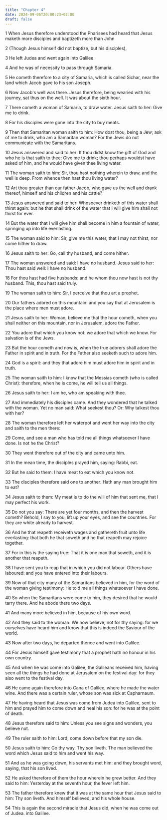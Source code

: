 ```yaml
---
title: "Chapter 4"
date: 2024-09-06T20:00:23+02:00
draft: false
---
```



1 When Jesus therefore understood the Pharisees had heard that Jesus maketh more disciples and baptizeth more than John

2 (Though Jesus himself did not baptize, but his disciples),

3 He left Judea and went again into Galilee.

4 And he was of necessity to pass through Samaria.

5 He cometh therefore to a city of Samaria, which is called Sichar, near the land which Jacob gave to his son Joseph.

6 Now Jacob's well was there. Jesus therefore, being wearied with his journey, sat thus on the well. It was about the sixth hour.

7 There cometh a woman of Samaria, to draw water. Jesus saith to her: Give me to drink.

8 For his disciples were gone into the city to buy meats.

9 Then that Samaritan woman saith to him: How dost thou, being a Jew; ask of me to drink, who am a Samaritan woman? For the Jews do not communicate with the Samaritans.

10 Jesus answered and said to her: If thou didst know the gift of God and who he is that saith to thee: Give me to drink; thou perhaps wouldst have asked of him, and he would have given thee living water.

11 The woman saith to him: Sir, thou hast nothing wherein to draw, and the well is deep. From whence then hast thou living water?

12 Art thou greater than our father Jacob, who gave us the well and drank thereof, himself and his children and his cattle?

13 Jesus answered and said to her: Whosoever drinketh of this water shall thirst again: but he that shall drink of the water that I will give him shall not thirst for ever.

14 But the water that I will give him shall become in him a fountain of water, springing up into life everlasting.

15 The woman said to him: Sir, give me this water, that I may not thirst, nor come hither to draw.

16 Jesus saith to her: Go, call thy husband, and come hither.

17 The woman answered and said: I have no husband. Jesus said to her: Thou hast said well: I have no husband.

18 For thou hast had five husbands: and he whom thou now hast is not thy husband. This, thou hast said truly.

19 The woman saith to him: Sir, I perceive that thou art a prophet.

20 Our fathers adored on this mountain: and you say that at Jerusalem is the place where men must adore.

21 Jesus saith to her: Woman, believe me that the hour cometh, when you shall neither on this mountain, nor in Jerusalem, adore the Father.

22 You adore that which you know not: we adore that which we know. For salvation is of the Jews.

23 But the hour cometh and now is, when the true adorers shall adore the Father in spirit and in truth. For the Father also seeketh such to adore him.

24 God is a spirit: and they that adore him must adore him in spirit and in truth.

25 The woman saith to him: I know that the Messias cometh (who is called Christ): therefore, when he is come, he will tell us all things.

26 Jesus saith to her: I am he, who am speaking with thee.

27 And immediately his disciples came. And they wondered that he talked with the woman. Yet no man said: What seekest thou? Or: Why talkest thou with her?

28 The woman therefore left her waterpot and went her way into the city and saith to the men there:

29 Come, and see a man who has told me all things whatsoever I have done. Is not he the Christ?

30 They went therefore out of the city and came unto him.

31 In the mean time, the disciples prayed him, saying: Rabbi, eat.

32 But he said to them: I have meat to eat which you know not.

33 The disciples therefore said one to another: Hath any man brought him to eat?

34 Jesus saith to them: My meat is to do the will of him that sent me, that I may perfect his work.

35 Do not you say: There are yet four months, and then the harvest cometh? Behold, I say to you, lift up your eyes, and see the countries. For they are white already to harvest.

36 And he that reapeth receiveth wages and gathereth fruit unto life everlasting: that both he that soweth and he that reapeth may rejoice together.

37 For in this is the saying true: That it is one man that soweth, and it is another that reapeth.

38 I have sent you to reap that in which you did not labour. Others have laboured: and you have entered into their labours.

39 Now of that city many of the Samaritans believed in him, for the word of the woman giving testimony: He told me all things whatsoever I have done.

40 So when the Samaritans were come to him, they desired that he would tarry there. And he abode there two days.

41 And many more believed in him, because of his own word.

42 And they said to the woman: We now believe, not for thy saying: for we ourselves have heard him and know that this is indeed the Saviour of the world.

43 Now after two days, he departed thence and went into Galilee.

44 For Jesus himself gave testimony that a prophet hath no honour in his own country.

45 And when he was come into Galilee, the Galileans received him, having seen all the things he had done at Jerusalem on the festival day: for they also went to the festival day.

46 He came again therefore into Cana of Galilee, where he made the water wine. And there was a certain ruler, whose son was sick at Capharnaum.

47 He having heard that Jesus was come from Judea into Galilee, sent to him and prayed him to come down and heal his son: for he was at the point of death.

48 Jesus therefore said to him: Unless you see signs and wonders, you believe not.

49 The ruler saith to him: Lord, come down before that my son die.

50 Jesus saith to him: Go thy way. Thy son liveth. The man believed the word which Jesus said to him and went his way.

51 And as he was going down, his servants met him: and they brought word, saying, that his son lived.

52 He asked therefore of them the hour wherein he grew better. And they said to him: Yesterday at the seventh hour, the fever left him.

53 The father therefore knew that it was at the same hour that Jesus said to him: Thy son liveth. And himself believed, and his whole house.

54 This is again the second miracle that Jesus did, when he was come out of Judea. into Galilee.

